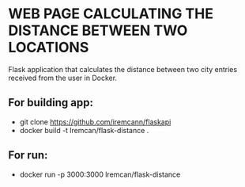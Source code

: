 # WEB PAGE CALCULATING THE DISTANCE BETWEEN TWO LOCATIONS


Flask application that calculates the distance between two city entries received from the user in Docker.


## For building app:

* git clone https://github.com/iremcann/flaskapi
* docker build -t lremcan/flask-distance .

## For run:

* docker run -p 3000:3000 lremcan/flask-distance
